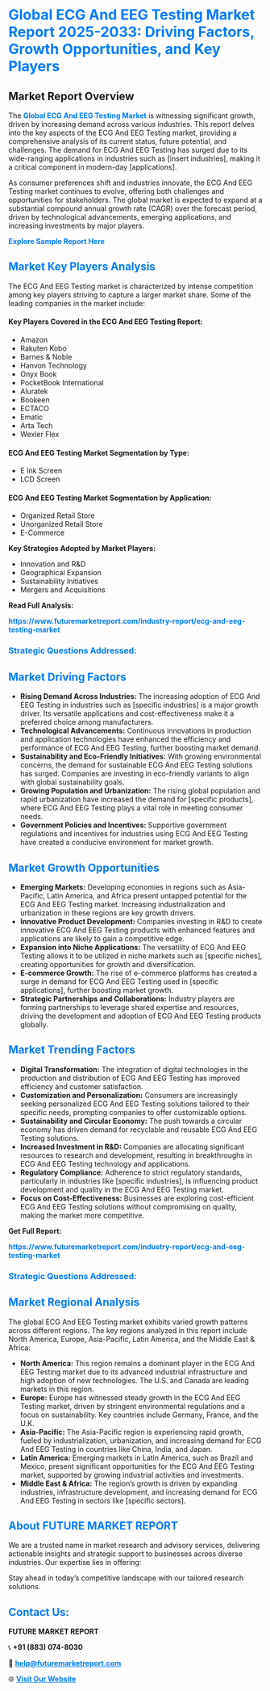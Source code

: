 <h1 style="color: #007BFF;">Global ECG And EEG Testing Market Report 2025-2033: Driving Factors, Growth Opportunities, and Key Players</h1>

<section id="overview">
<h2>Market Report Overview</h2>
<p>The <a href="https://www.futuremarketreport.com/industry-report/ecg-and-eeg-testing-market" style="color: #007BFF; text-decoration: none;"><strong>Global ECG And EEG Testing Market</strong></a> is witnessing significant growth, driven by increasing demand across various industries. This report delves into the key aspects of the ECG And EEG Testing market, providing a comprehensive analysis of its current status, future potential, and challenges. The demand for ECG And EEG Testing has surged due to its wide-ranging applications in industries such as [insert industries], making it a critical component in modern-day [applications].</p>
<p>As consumer preferences shift and industries innovate, the ECG And EEG Testing market continues to evolve, offering both challenges and opportunities for stakeholders. The global market is expected to expand at a substantial compound annual growth rate (CAGR) over the forecast period, driven by technological advancements, emerging applications, and increasing investments by major players.</p>
</section>

<section id="overview">
<p><a href="https://www.futuremarketreport.com/request-sample/reportId=34493" style="color: #007BFF; text-decoration: none;"><strong>Explore Sample Report Here</strong></a></p>
</section>

<section id="key-players">
<h2 style="color: #007BFF;">Market Key Players Analysis</h2>
<p>The ECG And EEG Testing market is characterized by intense competition among key players striving to capture a larger market share. Some of the leading companies in the market include:</p>
<h4>Key Players Covered in the ECG And EEG Testing Report:</h4>
<ul><li>Amazon</li><li>Rakuten Kobo</li><li>Barnes &amp; Noble</li><li>Hanvon Technology</li><li>Onyx Book</li><li>PocketBook International</li><li>Aluratek</li><li>Bookeen</li><li>ECTACO</li><li>Ematic</li><li>Arta Tech</li><li>Wexler Flex</li></ul>
<h4>ECG And EEG Testing Market Segmentation by Type:</h4>
<ul><li>E Ink Screen</li><li>LCD Screen</li></ul>

<h4>ECG And EEG Testing Market Segmentation by Application:</h4>
<ul><li>Organized Retail Store</li><li>Unorganized Retail Store</li><li>E-Commerce</li></ul>
<p><strong>Key Strategies Adopted by Market Players:</strong></p>
<ul>
<li>Innovation and R&D</li>
<li>Geographical Expansion</li>
<li>Sustainability Initiatives</li>
<li>Mergers and Acquisitions</li>
</ul>
</section>

<section>
<p><strong>Read Full Analysis: </strong></p><a href="https://www.futuremarketreport.com/industry-report/ecg-and-eeg-testing-market" style="color: #007BFF; text-decoration: none;"><strong>https://www.futuremarketreport.com/industry-report/ecg-and-eeg-testing-market</strong></a>
<h3 style="color: #007BFF;">Strategic Questions Addressed:</h3>
</section>

<section id="driving-factors">
<h2 style="color: #007BFF;">Market Driving Factors</h2>
<ul>
<li><strong>Rising Demand Across Industries:</strong> The increasing adoption of ECG And EEG Testing in industries such as [specific industries] is a major growth driver. Its versatile applications and cost-effectiveness make it a preferred choice among manufacturers.</li>
<li><strong>Technological Advancements:</strong> Continuous innovations in production and application technologies have enhanced the efficiency and performance of ECG And EEG Testing, further boosting market demand.</li>
<li><strong>Sustainability and Eco-Friendly Initiatives:</strong> With growing environmental concerns, the demand for sustainable ECG And EEG Testing solutions has surged. Companies are investing in eco-friendly variants to align with global sustainability goals.</li>
<li><strong>Growing Population and Urbanization:</strong> The rising global population and rapid urbanization have increased the demand for [specific products], where ECG And EEG Testing plays a vital role in meeting consumer needs.</li>
<li><strong>Government Policies and Incentives:</strong> Supportive government regulations and incentives for industries using ECG And EEG Testing have created a conducive environment for market growth.</li>
</ul>
</section>

<section id="growth-opportunities">
<h2 style="color: #007BFF;">Market Growth Opportunities</h2>
<ul>
<li><strong>Emerging Markets:</strong> Developing economies in regions such as Asia-Pacific, Latin America, and Africa present untapped potential for the ECG And EEG Testing market. Increasing industrialization and urbanization in these regions are key growth drivers.</li>
<li><strong>Innovative Product Development:</strong> Companies investing in R&D to create innovative ECG And EEG Testing products with enhanced features and applications are likely to gain a competitive edge.</li>
<li><strong>Expansion into Niche Applications:</strong> The versatility of ECG And EEG Testing allows it to be utilized in niche markets such as [specific niches], creating opportunities for growth and diversification.</li>
<li><strong>E-commerce Growth:</strong> The rise of e-commerce platforms has created a surge in demand for ECG And EEG Testing used in [specific applications], further boosting market growth.</li>
<li><strong>Strategic Partnerships and Collaborations:</strong> Industry players are forming partnerships to leverage shared expertise and resources, driving the development and adoption of ECG And EEG Testing products globally.</li>
</ul>
</section>

<section id="trending-factors">
<h2 style="color: #007BFF;">Market Trending Factors</h2>
<ul>
<li><strong>Digital Transformation:</strong> The integration of digital technologies in the production and distribution of ECG And EEG Testing has improved efficiency and customer satisfaction.</li>
<li><strong>Customization and Personalization:</strong> Consumers are increasingly seeking personalized ECG And EEG Testing solutions tailored to their specific needs, prompting companies to offer customizable options.</li>
<li><strong>Sustainability and Circular Economy:</strong> The push towards a circular economy has driven demand for recyclable and reusable ECG And EEG Testing solutions.</li>
<li><strong>Increased Investment in R&D:</strong> Companies are allocating significant resources to research and development, resulting in breakthroughs in ECG And EEG Testing technology and applications.</li>
<li><strong>Regulatory Compliance:</strong> Adherence to strict regulatory standards, particularly in industries like [specific industries], is influencing product development and quality in the ECG And EEG Testing market.</li>
<li><strong>Focus on Cost-Effectiveness:</strong> Businesses are exploring cost-efficient ECG And EEG Testing solutions without compromising on quality, making the market more competitive.</li>
</ul>
</section>

<section>
<p><strong>Get Full Report: </strong></p><a href="https://www.futuremarketreport.com/industry-report/ecg-and-eeg-testing-market" style="color: #007BFF; text-decoration: none;"><strong>https://www.futuremarketreport.com/industry-report/ecg-and-eeg-testing-market</strong></a>
<h3 style="color: #007BFF;">Strategic Questions Addressed:</h3>
</section>


<section id="regional-analysis">
<h2 style="color: #007BFF;">Market Regional Analysis</h2>
<p>The global ECG And EEG Testing market exhibits varied growth patterns across different regions. The key regions analyzed in this report include North America, Europe, Asia-Pacific, Latin America, and the Middle East & Africa:</p>
<ul>
<li><strong>North America:</strong> This region remains a dominant player in the ECG And EEG Testing market due to its advanced industrial infrastructure and high adoption of new technologies. The U.S. and Canada are leading markets in this region.</li>
<li><strong>Europe:</strong> Europe has witnessed steady growth in the ECG And EEG Testing market, driven by stringent environmental regulations and a focus on sustainability. Key countries include Germany, France, and the U.K.</li>
<li><strong>Asia-Pacific:</strong> The Asia-Pacific region is experiencing rapid growth, fueled by industrialization, urbanization, and increasing demand for ECG And EEG Testing in countries like China, India, and Japan.</li>
<li><strong>Latin America:</strong> Emerging markets in Latin America, such as Brazil and Mexico, present significant opportunities for the ECG And EEG Testing market, supported by growing industrial activities and investments.</li>
<li><strong>Middle East & Africa:</strong> The region’s growth is driven by expanding industries, infrastructure development, and increasing demand for ECG And EEG Testing in sectors like [specific sectors].</li>
</ul>
</section>

<footer>
<h2 style="color: #007BFF;">About FUTURE MARKET REPORT</h2>
<p>We are a trusted name in market research and advisory services, delivering actionable insights and strategic support to businesses across diverse industries. Our expertise lies in offering:</p>

<p>Stay ahead in today’s competitive landscape with our tailored research solutions.</p>

<h2 style="color: #007BFF;">Contact Us:</h2>
<p><strong>FUTURE MARKET REPORT</strong></p>
<p>📞 <strong>+91 (883) 074-8030</strong></p>
<p>📧 <strong><a href="mailto:help@futuremarketreport.com" style="color: #007BFF;">help@futuremarketreport.com</a></strong></p>
<p>🌐 <strong><a href="https://www.futuremarketreport.com/" style="color: #007BFF;">Visit Our Website</a></strong></p>
</footer>